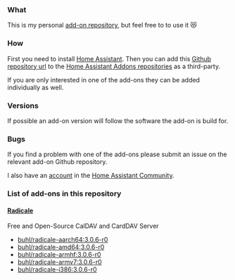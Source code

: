 ### What
This is my personal [add-on repository][HAaddonrepos], but feel free to
to use it :heart_eyes_cat:

### How
First you need to install [Home Assistant][HAinstall].
Then you can add this [Github repository url][GHrepo] to the [Home Assistant Addons repositories][HAaddonrepos] as a third-party.

If you are only interested in one of the add-ons they can be added individually as well.

### Versions
If possible an add-on version will follow the software
the add-on is build for.

### Bugs
If you find a problem with one of the add-ons please
submit an issue on the relevant add-on Github repository.

I also have an [account][HAcommunityaccount] in the [Home Assistant Community][HAcommunity].

### List of add-ons in this repository

#### [Radicale](https://github.com/buhl/HAOS-addon-radicale)
Free and Open-Source CalDAV and CardDAV Server
 * [buhl/radicale-aarch64:3.0.6-r0](https://hub.docker.com/r/buhl/radicale-aarch64)
 * [buhl/radicale-amd64:3.0.6-r0](https://hub.docker.com/r/buhl/radicale-amd64)
 * [buhl/radicale-armhf:3.0.6-r0](https://hub.docker.com/r/buhl/radicale-armhf)
 * [buhl/radicale-armv7:3.0.6-r0](https://hub.docker.com/r/buhl/radicale-armv7)
 * [buhl/radicale-i386:3.0.6-r0](https://hub.docker.com/r/buhl/radicale-i386)




 [HAinstall]: https://www.home-assistant.io/hassio/installation/
 [HAaddonrepos]: https://www.home-assistant.io/hassio/installing_third_party_addons/
 [GHrepo]: https://github.com/buhl/HAOS-addons
 [HAcommunity]: https://community.home-assistant.io/
 [HAcommunityaccount]: https://community.home-assistant.io/u/arendal